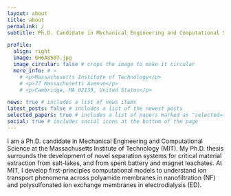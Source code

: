 ```yaml
---
layout: about
title: about
permalink: /
subtitle: Ph.D. Candidate in Mechanical Engineering and Computational Science at MIT.

profile:
  align: right
  image: 6H6A8507.jpg
  image_circular: false # crops the image to make it circular
  more_info: # >
    # <p>Massachusetts Institute of Technology</p>
    # <p>77 Massachusetts Avenue</p>
    # <p>Cambridge, MA 02139, United States</p>

news: true # includes a list of news items
latest_posts: false # includes a list of the newest posts
selected_papers: true # includes a list of papers marked as "selected={true}"
social: true # includes social icons at the bottom of the page
---
```


I am a Ph.D. candidate in Mechanical Engineering and Computational Science at the Massachusetts Institute of Technology (MIT). My Ph.D. thesis surrounds the development of novel separation systems for critical material extraction from salt-lakes, and from spent battery and magnet leachates. At MIT, I develop first-principles computational models to understand ion transport phenomena across polyamide membranes in nanofiltration (NF) and polysulfonated ion exchange membranes in electrodialysis (ED). 
